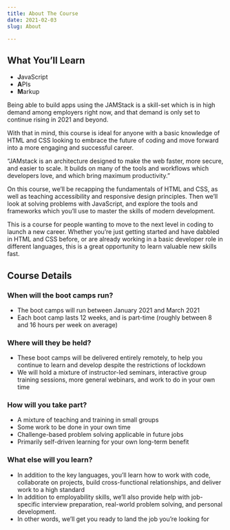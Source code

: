 ```yaml
---
title: About The Course
date: 2021-02-03
slug: About

---
```

## What You’ll Learn

* **J**avaScript
* **A**PIs
* **M**arkup

Being able to build apps using the JAMStack is a skill-set which is in high demand among employers right now, and that demand is only set to continue rising in 2021 and beyond.

With that in mind, this course is ideal for anyone with a basic knowledge of HTML and CSS looking to embrace the future of coding and move forward into a more engaging and successful career.

“JAMstack is an architecture designed to make the web faster, more secure, and easier to scale. It builds on many of the tools and workflows which developers love, and which bring maximum productivity.”

On this course, we’ll be recapping the fundamentals of HTML and CSS, as well as teaching accessibility and responsive design principles. Then we’ll look at solving problems with JavaScript, and explore the tools and frameworks which you’ll use to master the skills of modern development.

This is a course for people wanting to move to the next level in coding to launch a new career. Whether you’re just getting started and have dabbled in HTML and CSS before, or are already working in a basic developer role in different languages, this is a great opportunity to learn valuable new skills fast.

## Course Details

### When will the boot camps run?

* The boot camps will run between January 2021 and March 2021
* Each boot camp lasts 12 weeks, and is part-time (roughly between 8 and 16 hours per week on average)

### Where will they be held?

* These boot camps will be delivered entirely remotely, to help you continue to learn and develop despite the restrictions of lockdown
* We will hold a mixture of instructor-led seminars, interactive group training sessions, more general webinars, and work to do in your own time

### How will you take part?

* A mixture of teaching and training in small groups
* Some work to be done in your own time
* Challenge-based problem solving applicable in future jobs
* Primarily self-driven learning for your own long-term benefit

### What else will you learn?

* In addition to the key languages, you’ll learn how to work with code, collaborate on projects, build cross-functional relationships, and deliver work to a high standard
* In addition to employability skills, we’ll also provide help with job-specific interview preparation, real-world problem solving, and personal development.
* In other words, we’ll get you ready to land the job you’re looking for